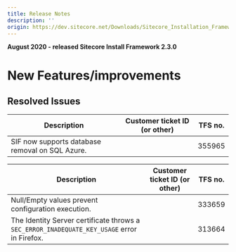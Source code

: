 ```yaml
---
title: Release Notes
description: ''
origin: https://dev.sitecore.net/Downloads/Sitecore_Installation_Framework/2x/Sitecore_Installation_Framework_230/Release_Notes
---
```


**August 2020 - released Sitecore Install Framework 2.3.0**

# New Features/improvements

## Resolved Issues

 | Description | Customer ticket ID (or other) | TFS no. |
 | --- | --- | --- |
 | ​​​​​SIF now supports database removal on SQL Azure. ​​​​​ |  | 355965 |

 | Description | Customer ticket ID (or other) | TFS no. |
 | --- | --- | --- |
 | Null/Empty values prevent configuration execution. ​​​​​​​ |  | 333659 |
 | The Identity Server certificate throws ​​a `SEC_ERROR_INADEQUATE_KEY_USAGE` error in Firefox​.​ |  | 313664 |